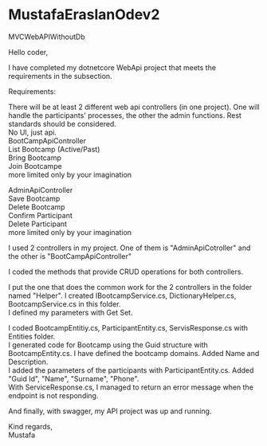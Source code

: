 # MustafaEraslanOdev2
MVCWebAPIWithoutDb

Hello coder,

I have completed my dotnetcore WebApi project that meets the requirements in the subsection.

Requirements:

There will be at least 2 different web api controllers (in one project). One will handle the participants' processes, the other the admin functions. Rest standards should be considered.  
No UI, just api.  
BootCampApiController  
List Bootcamp (Active/Past)  
Bring Bootcamp  
Join Bootcampe  
more limited only by your imagination  

AdminApiController  
Save Bootcamp  
Delete Bootcamp  
Confirm Participant  
Delete Participant  
more limited only by your imagination  

I used 2 controllers in my project. One of them is "AdminApiCotroller" and the other is "BootCampApiController"  
  
I coded the methods that provide CRUD operations for both controllers.  

I put the one that does the common work for the 2 controllers in the folder named "Helper". I created IBootcampService.cs, DictionaryHelper.cs, BootcampService.cs in this folder.  
I defined my parameters with Get Set.  

I coded BootcampEntitiy.cs, ParticipantEntity.cs, ServisResponse.cs with Entities folder.  
I generated code for Bootcamp using the Guid structure with BootcampEntity.cs. I have defined the bootcamp domains. Added Name and Description.  
I added the parameters of the participants with ParticipantEntity.cs. Added "Guid Id", "Name", "Surname", "Phone".  
With ServiceResponse.cs, I managed to return an error message when the endpoint is not responding.  

And finally, with swagger, my API project was up and running.  

Kind regards,  
Mustafa
